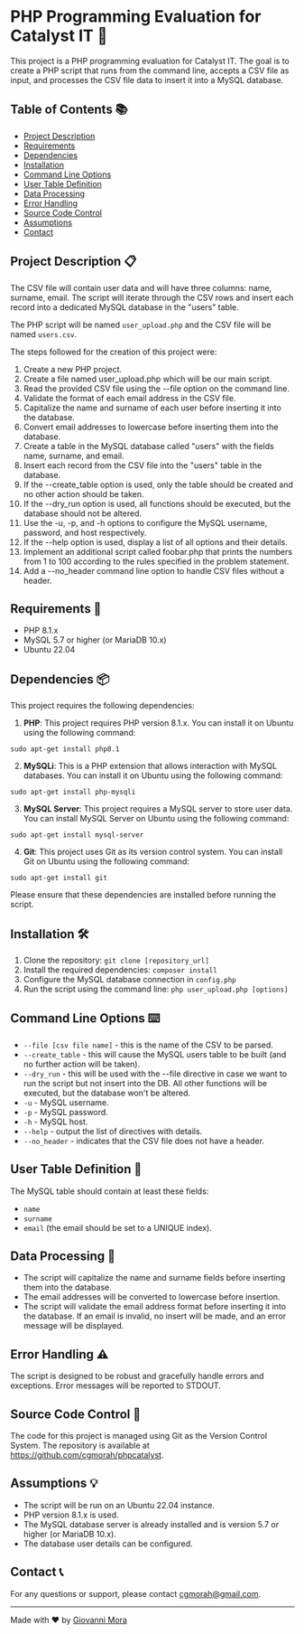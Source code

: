 # PHP Programming Evaluation for Catalyst IT 🚀

This project is a PHP programming evaluation for Catalyst IT. The goal is to create a PHP script that runs from the command line, accepts a CSV file as input, and processes the CSV file data to insert it into a MySQL database.

## Table of Contents 📚

- [Project Description](#user-content-project-description-)
- [Requirements](#user-content-requirements-)
- [Dependencies](#user-content-dependencies-)
- [Installation](#user-content-installation-️)
- [Command Line Options](#user-content-command-line-options-️)
- [User Table Definition](#user-content-user-table-definition-)
- [Data Processing](#user-content-data-processing-)
- [Error Handling](#user-content-error-handling-️)
- [Source Code Control](#user-content-source-code-control-)
- [Assumptions](#user-content-assumptions-)
- [Contact](#user-content-contact-)

## Project Description 📋

The CSV file will contain user data and will have three columns: name, surname, email. The script will iterate through the CSV rows and insert each record into a dedicated MySQL database in the "users" table.

The PHP script will be named `user_upload.php` and the CSV file will be named `users.csv`.

The steps followed for the creation of this project were:

1. Create a new PHP project.
2. Create a file named user_upload.php which will be our main script.
3. Read the provided CSV file using the --file option on the command line.
4. Validate the format of each email address in the CSV file.
5. Capitalize the name and surname of each user before inserting it into the database.
6. Convert email addresses to lowercase before inserting them into the database.
7. Create a table in the MySQL database called "users" with the fields name, surname, and email.
8. Insert each record from the CSV file into the "users" table in the database.
9. If the --create_table option is used, only the table should be created and no other action should be taken.
10. If the --dry_run option is used, all functions should be executed, but the database should not be altered.
11. Use the -u, -p, and -h options to configure the MySQL username, password, and host respectively.
12. If the --help option is used, display a list of all options and their details.
13. Implement an additional script called foobar.php that prints the numbers from 1 to 100 according to the rules specified in the problem statement.
14. Add a --no_header command line option to handle CSV files without a header.

## Requirements 📌

- PHP 8.1.x
- MySQL 5.7 or higher (or MariaDB 10.x)
- Ubuntu 22.04

## Dependencies 📦

This project requires the following dependencies:

1. **PHP**: This project requires PHP version 8.1.x. You can install it on Ubuntu using the following command:
```
sudo apt-get install php8.1
```

2. **MySQLi**: This is a PHP extension that allows interaction with MySQL databases. You can install it on Ubuntu using the following command:    
```
sudo apt-get install php-mysqli
```

3. **MySQL Server**: This project requires a MySQL server to store user data. You can install MySQL Server on Ubuntu using the following command:
```
sudo apt-get install mysql-server
```
4. **Git**: This project uses Git as its version control system. You can install Git on Ubuntu using the following command:
```
sudo apt-get install git
```
Please ensure that these dependencies are installed before running the script.

## Installation 🛠️

1. Clone the repository: `git clone [repository_url]`
2. Install the required dependencies: `composer install`
3. Configure the MySQL database connection in `config.php`
4. Run the script using the command line: `php user_upload.php [options]`

## Command Line Options ⌨️

- `--file [csv file name]` - this is the name of the CSV to be parsed.
- `--create_table` - this will cause the MySQL users table to be built (and no further action will be taken).
- `--dry_run` - this will be used with the --file directive in case we want to run the script but not insert into the DB. All other functions will be executed, but the database won't be altered.
- `-u` - MySQL username.
- `-p` - MySQL password.
- `-h` - MySQL host.
- `--help` - output the list of directives with details.
- `--no_header` - indicates that the CSV file does not have a header.

## User Table Definition 📄

The MySQL table should contain at least these fields:

- `name`
- `surname`
- `email` (the email should be set to a UNIQUE index).

## Data Processing 🔄

- The script will capitalize the name and surname fields before inserting them into the database.
- The email addresses will be converted to lowercase before insertion.
- The script will validate the email address format before inserting it into the database. If an email is invalid, no insert will be made, and an error message will be displayed.

## Error Handling ⚠️

The script is designed to be robust and gracefully handle errors and exceptions. Error messages will be reported to STDOUT.

## Source Code Control 📝

The code for this project is managed using Git as the Version Control System. The repository is available at https://github.com/cgmorah/phpcatalyst.

## Assumptions 💡

- The script will be run on an Ubuntu 22.04 instance.
- PHP version 8.1.x is used.
- The MySQL database server is already installed and is version 5.7 or higher (or MariaDB 10.x).
- The database user details can be configured.

## Contact 📞

For any questions or support, please contact cgmorah@gmail.com.

---

Made with ❤️ by [Giovanni Mora](https://github.com/cgmorah)